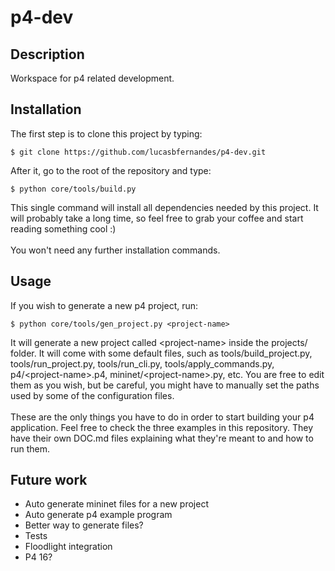 # p4-dev

## Description

Workspace for p4 related development.

## Installation

The first step is to clone this project by typing:

    $ git clone https://github.com/lucasbfernandes/p4-dev.git

After it, go to the root of the repository and type:

    $ python core/tools/build.py

This single command will install all dependencies needed by this project. It will probably take a long time, so feel free to grab your coffee and start reading something cool :)
<br>
<br>
You won't need any further installation commands.

## Usage

If you wish to generate a new p4 project, run:

    $ python core/tools/gen_project.py <project-name>

It will generate a new project called \<project-name> inside the projects/ folder. It will come with some default files, such as tools/build_project.py, tools/run_project.py, tools/run_cli.py, tools/apply_commands.py, p4/\<project-name>.p4, mininet/\<project-name>.py, etc. You are free to edit them as you wish, but be careful, you might have to manually set the paths used by some of the configuration files.
<br>
<br>
These are the only things you have to do in order to start building your p4 application. Feel free to check the three examples in this repository. They have their own DOC.md files explaining what they're meant to and how to run them.

## Future work

* Auto generate mininet files for a new project
* Auto generate p4 example program
* Better way to generate files?
* Tests
* Floodlight integration
* P4 16?
